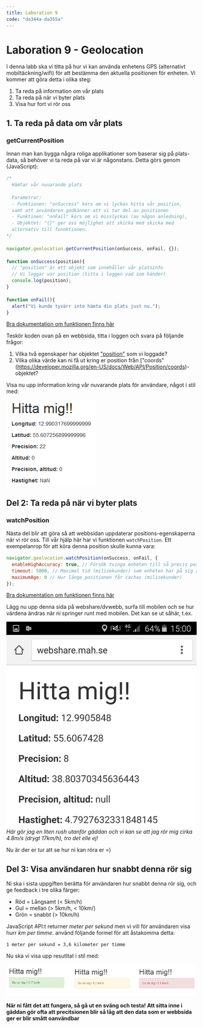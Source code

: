 ```yaml
---
title: Laboration 9
code: "da344a-da355a"
---
```


# Laboration 9 - Geolocation

I denna labb ska vi titta på hur vi kan använda enhetens GPS (alternativt mobiltäckning/wifi) för att bestämma den aktuella positionen för enheten. Vi kommer att göra detta i olika steg:

1. Ta reda på information om vår plats
2. Ta reda på när vi byter plats
3. Visa hur fort vi rör oss

## 1. Ta reda på data om vår plats

### getCurrentPosition

Innan man kan bygga några roliga applikationer som baserar sig på plats-data, så behöver vi ta reda på var vi är någonstans. Detta görs genom (JavaScript):

```javascript
/*
  Hämtar vår nuvarande plats

  Parametrar:
  - Funktionen: "onSuccess" körs om vi lyckas hitta vår position,
  samt att användaren godkänner att vi tar del av positionen
  - Funktinen: "onFail" körs om vi misslyckas (av någon anledning),
  - Objektet: "{}" ger oss möjlighet att skicka med skicka med
  alternativ till funnktionen.
*/

navigator.geolocation.getCurrentPosition(onSuccess, onFail, {});

function onSuccess(position){
  // "position" är ett objekt som innehåller vår platsinfo
  // Vi loggar var position (titta i loggen vad som händer)
  console.log(position);
}

function onFail(){
  alert("Vi kunde tyvärr inte hämta din plats just nu.");
}
```

[Bra dokumentation om funktionen finns här](https://developer.mozilla.org/en-US/docs/Web/API/Geolocation/getCurrentPosition)

Teskör koden ovan på en webbsida, titta i loggen och svara på följande frågor:

1. Vilka två egenskaper har objektet ["position"](https://developer.mozilla.org/en-US/docs/Web/API/Position) som vi loggade?
2. Vilka olika värde kan ni få ut kring er position från ["coords"(https://developer.mozilla.org/en-US/docs/Web/API/Position/coords)-objektet?

Visa nu upp information kring vår nuvarande plats för användare, något i stil med:

![Geolocation](12/geo1.jpg)

## Del 2: Ta reda på när vi byter plats

### watchPosition

Nästa del blir att göra så att webbsidan uppdaterar positions-egenskaperna när vi rör oss. Till vår hjälp här har vi funktionen `watchPosition`. Ett exempelanrop för att köra denna position skulle kunna vara:

```javascript
navigator.geolocation.watchPosition(onSuccess, onFail, {
  enableHighAccuracy: true, // Försök tvinga enheten till så precis position som möjligt
  timeout: 5000, // Maximal tid (milisekunder) som enheten har på sig att reuturnera positionen
  maximumAge: 0 // Hur länge positionen får cachas (milisekunder)
});
```

[Bra dokumentation om funktionen finns här](https://developer.mozilla.org/en-US/docs/Web/API/Geolocation/watchPosition)

Lägg nu upp denna sida på webshare/dvwebb, surfa till mobilen och se hur värdena ändras när ni springer runt med mobilen. Det kan se ut såhär, t.ex.

![Geolocation](12/geo2.png) *Här gör jag en liten rush utanför gäddan och vi kan se att jag rör mig cirka 4.8m/s (drygt 17km/h), tro det elle ej!*

Nu är der er tur att se hur ni kan röra er =)

## Del 3: Visa användaren hur snabbt denna rör sig

Ni ska i sista uppgiften berätta för användaren hur snabbt denna rör sig, och ge feedback i tre olika färger:

- Röd = Långsamt (< 5km/h)
- Gul = mellan (> 5km/h, < 10km/)
- Grön = snabbt (> 10km/h)

JavaScript API:t returner *meter per sekund* men vi vill för användaren visa hurr *km per timme*. använd följande formel för att åstakomma detta:

```
1 meter per sekund = 3,6 kilometer per timme
```

Nu ska vi visa upp resutltat i stil med:

![Geolocation](12/geo3.jpg)

**När ni fått det att fungera, så gå ut en sväng och testa! Att sitta inne i gäddan gör ofta att precitsionen blir så låg att den data som er webbsida ger er blir smått oanvändbar**
